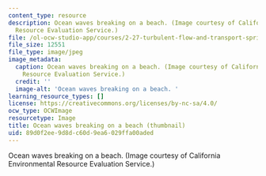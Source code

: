 ```yaml
---
content_type: resource
description: Ocean waves breaking on a beach. (Image courtesy of California Environmental
  Resource Evaluation Service.)
file: /ol-ocw-studio-app/courses/2-27-turbulent-flow-and-transport-spring-2002/89d0f2ee9d8dc60d9ea6029ffa00aded_2-27s02-th.jpg
file_size: 12551
file_type: image/jpeg
image_metadata:
  caption: Ocean waves breaking on a beach. (Image courtesy of California Environmental
    Resource Evaluation Service.)
  credit: ''
  image-alt: 'Ocean waves breaking on a beach. '
learning_resource_types: []
license: https://creativecommons.org/licenses/by-nc-sa/4.0/
ocw_type: OCWImage
resourcetype: Image
title: Ocean waves breaking on a beach (thumbnail)
uid: 89d0f2ee-9d8d-c60d-9ea6-029ffa00aded
---
```

Ocean waves breaking on a beach. (Image courtesy of California Environmental Resource Evaluation Service.)
